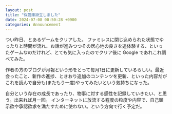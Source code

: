 ```yaml
---
layout: post
title: "保管庫設立しました"
date: 2024-07-08 00:50:28 +0900
categories: Announcement
---
```


つい昨日、とあるゲームをクリアした。
ファミレスに閉じ込められた状態でゆったりと時間が流れ、お話が進みつつその居心地の良さを追体験する、といったゲームなのだけれど、とても気に入ったのでクリア後に Google であれこれ調べてみた。

作者の方のブログが月報という形をとって毎月1日に更新しているらしい。最近会ったこと、新作の進捗、ときおり追加のコンテンツを更新、といった内容だがこれを読んで自分も(またもう一度)やってみたいという気持ちになった。

自分という存在の成長であったり、物事に対する感性を記録していきたい、と思う。出来れば月一回。
インターネットに放流する程度の粒度や内容で、自己顕示欲や承認欲求を満たすために使わない。という方向で行く予定だ。
